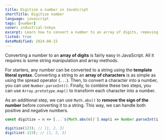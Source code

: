 ```yaml
---
title: Digitize a number in JavaScript
shortTitle: Digitize number
language: javascript
tags: [number]
cover: industrial-tokyo
excerpt: Learn how to convert a number to an array of digits, removing its sign if necessary.
listed: true
dateModified: 2024-08-15
---
```


Converting a number to an **array of digits** is fairly easy in JavaScript. All it requires is some string manipulation and array methods.

For starters, any number can be converted to a string using the **template literal syntax**. Converting a string to an **array of characters** is as simple as using the spread operator (`...`). Then, to convert a character into a number, you can use `Number.parseInt()`. Finally, to combine these two steps, you can use `Array.prototype.map()` to transform each character into a number.

As an additional step, we can use `Math.abs()` to **remove the sign of the number** before converting it to a string. This way, we can handle both positive and negative numbers.

```js
const digitize = n => [...`${Math.abs(n)}`].map(i => Number.parseInt(i, 10));

digitize(123); // [1, 2, 3]
digitize(-123); // [1, 2, 3]
```
